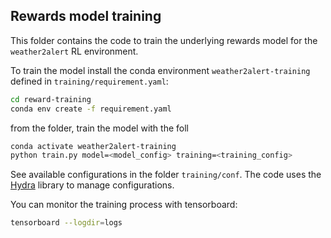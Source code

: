 ## Rewards model training

This folder contains the code to train the underlying rewards model for the `weather2alert` RL environment.

To train the model install the conda environment `weather2alert-training` defined in `training/requirement.yaml`:

```bash
cd reward-training
conda env create -f requirement.yaml
```

from the folder, train the model with the foll

```bash
conda activate weather2alert-training 
python train.py model=<model_config> training=<training_config>
```

See available configurations in the folder `training/conf`. The code uses the [Hydra](https://hydra.cc/) library to manage configurations.

You can monitor the training process with tensorboard:

```bash
tensorboard --logdir=logs
```